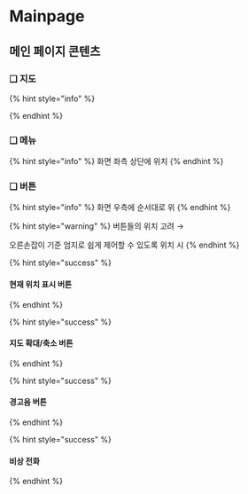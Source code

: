 # Mainpage

## 메인 페이지 콘텐츠

### ❑ 지도

{% hint style="info" %}

{% endhint %}

### ❑ 메뉴&#x20;

{% hint style="info" %}
화면 좌측 상단에 위치  &#x20;
{% endhint %}

### ❑ 버튼

{% hint style="info" %}
화면 우측에 순서대로 위
{% endhint %}

{% hint style="warning" %}
버튼들의 위치 고려 →&#x20;

오른손잡이 기준 엄지로 쉽게 제어할 수 있도록 위치 시  &#x20;
{% endhint %}

{% hint style="success" %}
#### 현재 위치 표시 버튼


{% endhint %}

{% hint style="success" %}
#### 지도 확대/축소 버튼


{% endhint %}

{% hint style="success" %}
#### 경고음 버튼&#x20;


{% endhint %}

{% hint style="success" %}
#### 비상 전화&#x20;
{% endhint %}
